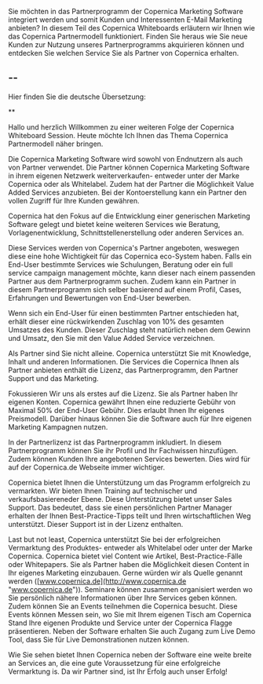 Sie möchten in das Partnerprogramm der Copernica Marketing Software
integriert werden und somit Kunden und Interessenten E-Mail Marketing
anbieten? In diesem Teil des Copernica Whiteboards erläutern wir Ihnen
wie das Copernica Partnermodell funktioniert. Finden Sie heraus wie Sie
neue Kunden zur Nutzung unseres Partnerprogramms akquirieren können und
entdecken Sie welchen Service Sie als Partner von Copernica erhalten.

  --
  --

Hier finden Sie die deutsche Übersetzung:

**

Hallo und herzlich Willkommen zu einer weiteren Folge der Copernica
Whiteboard Session. Heute möchte Ich Ihnen das Thema Copernica
Partnermodell näher bringen.

Die Copernica Marketing Software wird sowohl von Endnutzern als auch von
Partner verwendet. Die Partner können Copernica Marketing Software in
ihrem eigenen Netzwerk weiterverkaufen- entweder unter der Marke
Copernica oder als Whitelabel. Zudem hat der Partner die Möglichkeit
Value Added Services anzubieten. Bei der Kontoerstellung kann ein
Partner den vollen Zugriff für Ihre Kunden gewähren.

Copernica hat den Fokus auf die Entwicklung einer generischen Marketing
Software gelegt und bietet keine weiteren Services wie Beratung,
Vorlagenentwicklung, Schnittstellenerstellung oder anderen Services an.

Diese Services werden von Copernica's Partner angeboten, weswegen diese
eine hohe Wichtigkeit für das Copernica eco-System haben. Falls ein
End-User bestimmte Services wie Schulungen, Beratung oder ein full
service campaign management möchte, kann dieser nach einem passenden
Partner aus dem Partnerprogramm suchen. Zudem kann ein Partner in diesem
Partnerprogramm sich selber basierend auf einem Profil, Cases,
Erfahrungen und Bewertungen von End-User bewerben.

Wenn sich ein End-User für einen bestimmten Partner entschieden hat,
erhält dieser eine rückwirkenden Zuschlag von 10% des gesamten Umsatzes
des Kunden. Dieser Zuschlag steht natürlich neben dem Gewinn und Umsatz,
den Sie mit den Value Added Service verzeichnen.

Als Partner sind Sie nicht alleine. Copernica unterstützt Sie mit
Knowledge, Inhalt und anderen Informationen. Die Services die Copernica
Ihnen als Partner anbieten enthält die Lizenz, das Partnerprogramm, den
Partner Support und das Marketing.

Fokussieren Wir uns als erstes auf die Lizenz. Sie als Partner haben Ihr
eigenen Konten. Copernica gewährt Ihnen eine reduzierte Gebühr von
Maximal 50% der End-User Gebühr. Dies erlaubt Ihnen Ihr eigenes
Preismodell. Darüber hinaus können Sie die Software auch für Ihre
eigenen Marketing Kampagnen nutzen.

In der Partnerlizenz ist das Partnerprogramm inkludiert. In diesem
Partnerprogramm können Sie ihr Profil und Ihr Fachwissen hinzufügen.
Zudem können Kunden Ihre angebotenen Services bewerten. Dies wird für
auf der Copernica.de Webseite immer wichtiger.

Copernica bietet Ihnen die Unterstützung um das Programm erfolgreich zu
vermarkten. Wir bieten Ihnen Training auf technischer und
verkaufsbasiereneder Ebene. Diese Unterstützung bietet unser Sales
Support. Das bedeutet, dass sie einen persönlichen Partner Manager
erhalten der Ihnen Best-Practice-Tipps teilt und Ihren wirtschaftlichen
Weg unterstützt. Dieser Support ist in der Lizenz enthalten.

Last but not least, Copernica unterstützt Sie bei der erfolgreichen
Vermarktung des Produktes- entweder als Whitelabel oder unter der Marke
Copernica. Copernica bietet viel Content wie Artikel,
Best-Practice-Fälle oder Whitepapers. Sie als Partner haben die
Möglichkeit diesen Content in Ihr eigenes Marketing einzubauen. Gerne
würden wir als Quelle genannt werden
([www.copernica.de](http://www.copernica.de "www.copernica.de")).
Seminare können zusammen organisiert werden wo Sie persönlich nähere
Informationen über Ihre Services geben können. Zudem können Sie an
Events teilnehmen die Copernica besucht. Diese Events können Messen
sein, wo Sie mit Ihrem eigenen Tisch am Copernica Stand Ihre eigenen
Produkte und Service unter der Copernica Flagge präsentieren. Neben der
Software erhalten Sie auch Zugang zum Live Demo Tool, dass Sie für Live
Demonstrationen nutzen können.

Wie Sie sehen bietet Ihnen Copernica neben der Software eine weite
breite an Services an, die eine gute Voraussetzung für eine erfolgreiche
Vermarktung is. Da wir Partner sind, ist Ihr Erfolg auch unser Erfolg!
